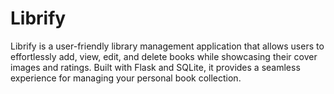 # Librify
Librify is a user-friendly library management application that allows users to effortlessly add, view, edit, and delete books while showcasing their cover images and ratings. Built with Flask and SQLite, it provides a seamless experience for managing your personal book collection.
